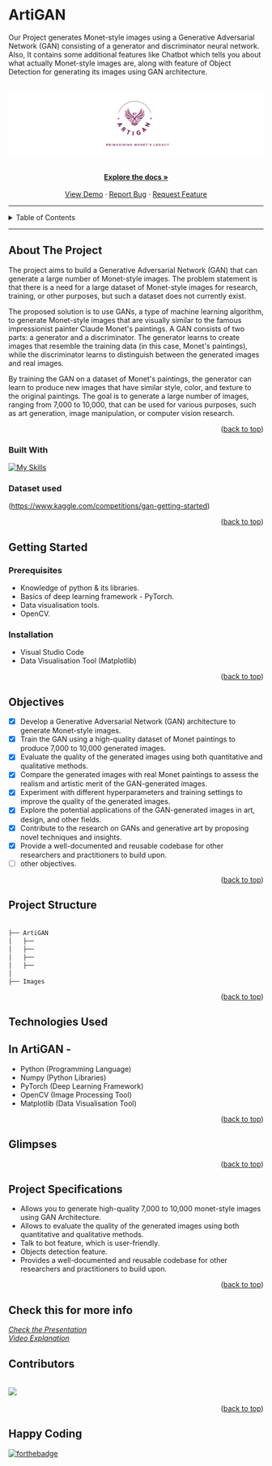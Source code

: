 # ArtiGAN
Our Project generates Monet-style images using a Generative Adversarial Network (GAN) consisting of a generator and discriminator neural network. Also, It contains some additional features like Chatbot which tells you about what actually Monet-style images are, along with feature of Object Detection for generating its images using GAN architecture.
<a name="readme-top"></a>

<br />
<div align="center">
  <a href="#">
    <img src="Images/logo.png" alt="background">
  </a>

<p align="center">
    <br />
    <a href="https://github.com/falselunatic/ArtiGAN"><strong>Explore the docs »</strong></a>
    <br />
    <br />
    <a href="https://github.com/falselunatic/ArtiGAN">View Demo</a>
    ·
    <a href="https://github.com/falselunatic/ArtiGAN/issues">Report Bug</a>
    ·
    <a href="https://github.com/falselunatic/ArtiGAN/issues">Request Feature</a>
  </p>
</div>

---


<!-- TABLE OF CONTENTS -->
<details>
  <summary>Table of Contents</summary>
  <ol>
    <li>
      <a href="#about-the-project">About The Project</a>
      <ul>
        <li><a href="#built-with">Built With</a></li>
      </ul>
    </li>
    <li>
      <a href="#getting-started">Getting Started</a>
      <ul>
        <li><a href="#prerequisites">Prerequisites</a></li>
        <li><a href="#installation">Installation</a></li>
      </ul>
    </li>
    <li><a href="#project-structure">Project Structure</a></li>
    <li><a href="#objectives">Objectives</a></li>
    <li><a href="#technologies-used">Technologies Used</a></li>
    <li><a href="#glimpses">Glimpses</a></li>
    <li><a href="#project-specifications">Project Specifications</a></li>
    <li><a href="#contributors">Contributors</a></li>
    <li><a href="#happy-coding">Happy Coding</a></li>
  </ol>
</details>

---

<!-- ABOUT THE PROJECT -->
## About The Project

The project aims to build a Generative Adversarial Network (GAN) that can generate a large number of Monet-style images. The problem statement is that there is a need for a large dataset of Monet-style images for research, training, or other purposes, but such a dataset does not currently exist.

The proposed solution is to use GANs, a type of machine learning algorithm, to generate Monet-style images that are visually similar to the famous impressionist painter Claude Monet's paintings. A GAN consists of two parts: a generator and a discriminator. The generator learns to create images that resemble the training data (in this case, Monet's paintings), while the discriminator learns to distinguish between the generated images and real images.

By training the GAN on a dataset of Monet's paintings, the generator can learn to produce new images that have similar style, color, and texture to the original paintings. The goal is to generate a large number of images, ranging from 7,000 to 10,000, that can be used for various purposes, such as art generation, image manipulation, or computer vision research.


<!-- about -->

<p align="right">(<a href="#readme-top">back to top</a>)</p>



### Built With

[![My Skills](https://skillicons.dev/icons?i=python)](https://skillicons.dev)

### Dataset used 

<p>(<a href="https://www.kaggle.com/competitions/gan-getting-started">https://www.kaggle.com/competitions/gan-getting-started</a>)</p>

<p align="right">(<a href="#readme-top">back to top</a>)</p>



<!-- GETTING STARTED -->

## Getting Started

### Prerequisites

- Knowledge of python & its libraries.
- Basics of deep learning framework - PyTorch.
- Data visualisation tools.
- OpenCV.

### Installation

- Visual Studio Code
- Data Visualisation Tool (Matplotlib)

<p align="right">(<a href="#readme-top">back to top</a>)</p>

## Objectives

- [x] Develop a Generative Adversarial Network (GAN) architecture to generate Monet-style images.
- [x] Train the GAN using a high-quality dataset of Monet paintings to produce 7,000 to 10,000 generated images.
- [x] Evaluate the quality of the generated images using both quantitative and qualitative methods.
- [x] Compare the generated images with real Monet paintings to assess the realism and artistic merit of the GAN-generated images.
- [x] Experiment with different hyperparameters and training settings to improve the quality of the generated images.
- [x] Explore the potential applications of the GAN-generated images in art, design, and other fields.
- [x] Contribute to the research on GANs and generative art by proposing novel techniques and insights.
- [x] Provide a well-documented and reusable codebase for other researchers and practitioners to build upon.
- [ ] other objectives.

<p align="right">(<a href="#readme-top">back to top</a>)</p>

## Project Structure

```

├── ArtiGAN
│   ├── 
│   ├── 
│   ├── 
│   ├── 
│   
├── Images

```

<p align="right">(<a href="#readme-top">back to top</a>)</p>

## Technologies Used 

## In ArtiGAN -
- Python (Programming Language)
- Numpy (Python Libraries)
- PyTorch (Deep Learning Framework)
- OpenCV (Image Processing Tool)
- Matplotlib (Data Visualisation Tool)

<p align="right">(<a href="#readme-top">back to top</a>)</p>

## Glimpses



<p align="right">(<a href="#readme-top">back to top</a>)</p>



## Project Specifications

- Allows you to generate high-quality 7,000 to 10,000 monet-style images using GAN Architecture.
- Allows to evaluate the quality of the generated images using both quantitative and qualitative methods.
- Talk to bot feature, which is user-friendly.
- Objects detection feature.
- Provides a well-documented and reusable codebase for other researchers and practitioners to build upon.

<p align="right">(<a href="#readme-top">back to top</a>)</p>

## Check this for more info
<a href="#">
  <i> Check the Presentation </i>
</a>
</br>

<a href="#">
  <i> Video Explanation </i>
</a>


## Contributors

<br>
<a href="https://github.com/falselunatic/ArtiGAN/graphs/contributors">
  <img src="https://contrib.rocks/image?repo=falselunatic/ArtiGAN" />
</a>

<p align="right">(<a href="#readme-top">back to top</a>)</p>

## Happy Coding

[![forthebadge](https://forthebadge.com/images/badges/built-with-love.svg)](https://forthebadge.com)
